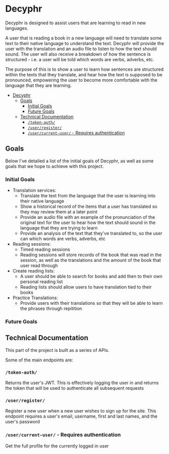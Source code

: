 # Decyphr
Decyphr is designed to assist users that are learning to read in new languages.

A user that is reading a book in a new language will need to translate some text to their native language to understand the text. Decyphr will provide the user with the translation and an audio file to listen to how the text should sound. The user will also receive a breakdown of how the sentence is structured - i.e. a user will be told which words are verbs, adverbs, etc.

The purpose of this is to show a user to learn how sentences are structured within the texts that they translate, and hear how the text is supposed to be pronounced, empowering the user to become more comfortable with the language that they are learning.

- [Decyphr](#decyphr)
  - [Goals](#goals)
    - [Initial Goals](#initial-goals)
    - [Future Goals](#future-goals)
  - [Technical Documentation](#technical-documentation)
    - [`/token-auth/`](#token-auth)
    - [`/user/register/`](#userregister)
    - [`/user/current-user/` - Requires authentication](#usercurrent-user---requires-authentication)

## Goals
Below I've detailed a list of the initial goals of Decyphr, as well as some goals that we hope to achieve with this project.

### Initial Goals
  - Translation services:
    - Translate the text from the language that the user is learning into their native language
    - Show a historical record of the items that a user has translated so they may review them at a later point
    - Provide an audio file with an example of the pronunciation of the original text for the user to hear how the text should sound in the language that they are trying to learn
    - Provide an analysis of the text that they've translated to, so the user can which words are verbs, adverbs, etc
  - Reading sessions:
    - Timed reading sessions
    - Reading sessions will store records of the book that was read in the session, as well as the translations and the amount of the book that user read through
  - Create reading lists:
    - A user should be able to search for books and add then to their own personal reading list
    - Reading lists should allow users to have translation tied to their books
  - Practice Translations:
    - Provide users with their translations so that they will be able to learn the phrases through repitition

### Future Goals

## Technical Documentation
This part of the project is built as a series of APIs.

Some of the main endpoints are:

### `/token-auth/`
Returns the user's JWT. This is effectively logging the user in and returns the token that will be used to authenticate all subsequent requests

### `/user/register/`
Register a new user when a new user wishes to sign up for the site. This endpoint requires a user's email, username, first and last names, and the user's password

### `/user/current-user/` - Requires authentication
Get the full profile for the currently logged in user
